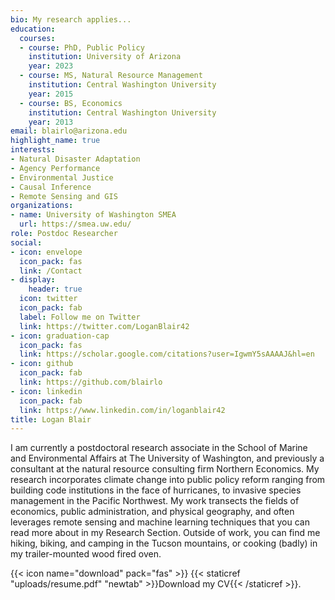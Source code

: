 ```yaml
---
bio: My research applies...
education:
  courses:
  - course: PhD, Public Policy
    institution: University of Arizona
    year: 2023
  - course: MS, Natural Resource Management
    institution: Central Washington University
    year: 2015
  - course: BS, Economics
    institution: Central Washington University
    year: 2013
email: blairlo@arizona.edu
highlight_name: true
interests:
- Natural Disaster Adaptation
- Agency Performance
- Environmental Justice
- Causal Inference
- Remote Sensing and GIS
organizations:
- name: University of Washington SMEA
  url: https://smea.uw.edu/
role: Postdoc Researcher
social:
- icon: envelope
  icon_pack: fas
  link: /Contact
- display:
    header: true
  icon: twitter
  icon_pack: fab
  label: Follow me on Twitter
  link: https://twitter.com/LoganBlair42
- icon: graduation-cap
  icon_pack: fas
  link: https://scholar.google.com/citations?user=IgwmY5sAAAAJ&hl=en
- icon: github
  icon_pack: fab
  link: https://github.com/blairlo
- icon: linkedin
  icon_pack: fab
  link: https://www.linkedin.com/in/loganblair42
title: Logan Blair
---
```


I am currently a postdoctoral research associate in the School of Marine and Environmental Affairs at The University of Washington, and previously a consultant at the natural resource consulting firm Northern Economics. My research incorporates climate change into public policy reform ranging from building code institutions in the face of hurricanes, to invasive species management in the Pacific Northwest. My work transects the fields of economics, public administration, and physical geography, and often leverages remote sensing and machine learning techniques that you can read more about in my Research Section. Outside of work, you can find me hiking, biking, and camping in the Tucson mountains, or cooking (badly) in my trailer-mounted wood fired oven.

{{< icon name="download" pack="fas" >}} {{< staticref "uploads/resume.pdf" "newtab" >}}Download my CV{{< /staticref >}}.

